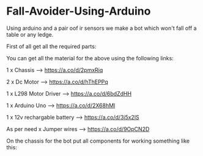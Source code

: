 # Fall-Avoider-Using-Arduino
Using arduino and a pair oof ir sensors we make a bot which won't fall off a table or any ledge.

First of all get all the required parts:

You can get all the material for the above using the following links:

1 x Chassis --> https://a.co/d/2pmxRiq

2 x Dc Motor --> https://a.co/d/hThEPPq

1 x L298 Motor Driver --> https://a.co/d/6bdZdHH

1 x Arduino Uno --> https://a.co/d/2X68hMl

1 x 12v rechargable battery --> https://a.co/d/3i5x2lS

As per need x Jumper wires --> https://a.co/d/9OpCN2D

On the chassis for the bot put all components for working something like this:

